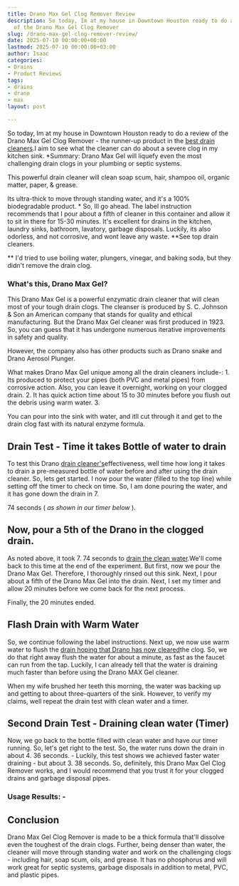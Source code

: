 ```yaml
---
title: Drano Max Gel Clog Remover Review
description: So today, Im at my house in Downtown Houston ready to do a review 
  of the Drano Max Gel Clog Remover
slug: /drano-max-gel-clog-remover-review/
date: 2025-07-10 00:00:00+00:00
lastmod: 2025-07-10 00:00:00+03:00
author: Isaac
categories:
- Drains
- Product Reviews
tags:
- drains
- drano
- max
layout: post

---
```

So today, Im at my house in Downtown Houston ready to do a review of the Drano Max Gel Clog Remover - the runner-up product in the [best drain cleaners](https://pestpolicy.com/best-drain-cleaner//).I aim to see what the cleaner can do about a severe clog in my kitchen sink. *Summary: Drano Max Gel will liquefy even the most challenging drain clogs in your plumbing or septic systems.

This powerful drain cleaner will clean soap scum, hair, shampoo oil, organic matter, paper, & grease.

Its ultra-thick to move through standing water, and it's a 100% biodegradable product. * So, Ill go ahead. The label instruction recommends that I pour about a fifth of cleaner in this container and allow it to sit in there for 15-30 minutes. It's excellent for drains in the kitchen, laundry sinks, bathroom, lavatory, garbage disposals. Luckily, its also odorless, and not corrosive, and wont leave any waste. **See top drain cleaners.

** I'd tried to use boiling water, plungers, vinegar, and baking soda, but they didn't remove the drain clog.

###  What's this, Drano Max Gel?

This Drano Max Gel is a powerful enzymatic drain cleaner that will clean most of your tough drain clogs. The cleanser is produced by S. C. Johnson & Son an American company that stands for quality and ethical manufacturing. But the Drano Max Gel cleaner was first produced in 1923. So, you can guess that it has undergone numerous iterative improvements in safety and quality.

However, the company also has other products such as Drano snake and Drano Aerosol Plunger.

What makes Drano Max Gel unique among all the drain cleaners include-: 1. Its produced to protect your pipes (both PVC and metal pipes) from corrosive action. Also, you can leave it overnight, working on your clogged drain. 2. It has quick action time about 15 to 30 minutes before you flush out the debris using warm water. 3.

You can pour into the sink with water, and itll cut through it and get to the drain clog fast with its natural enzyme formula.

##  Drain Test - Time it takes Bottle of water to drain

To test this Drano [drain cleaner's](https://pestpolicy.com/is-drain-cleaner-an-acid-or-base/)effectiveness, well time how long it takes to drain a pre-measured bottle of water before and after using the drain cleaner. So, lets get started. I now pour the water (filled to the top line) while setting off the timer to check on time. So, I am done pouring the water, and it has gone down the drain in 7.

74 seconds ( *as shown in our timer below* ).

##  Now, pour a 5th of the Drano in the clogged drain.

As noted above, it took 7. 74 seconds to [drain the clean water](https://pestpolicy.com/how-to-unclog-a-bathtub-drain-with-standing-water/).We'll come back to this time at the end of the experiment. But first, now we pour the Drano Max Gel. Therefore, I thoroughly rinsed out this sink. Next, I pour about a fifth of the Drano Max Gel into the drain. Next, I set my timer and allow 20 minutes before we come back for the next process.

Finally, the 20 minutes ended.

##  Flash Drain with Warm Water

So, we continue following the label instructions. Next up, we now use warm water to flush the [drain hoping that Drano has now cleared](https://pestpolicy.com/sink-not-draining-but-pipes-clear/)the clog. So, we do that right away flush the water for about a minute, as fast as the faucet can run from the tap. Luckily, I can already tell that the water is draining much faster than before using the Drano MAX Gel cleaner.

When my wife brushed her teeth this morning, the water was backing up and getting to about three-quarters of the sink. However, to verify my claims, well repeat the drain test with clean water and a timer.

##  Second Drain Test - Draining clean water (Timer)

Now, we go back to the bottle filled with clean water and have our timer running. So, let's get right to the test. So, the water runs down the drain in about 4. 36 seconds. - Luckily, this test shows we achieved faster water draining - but about 3. 38 seconds. So, definitely, this Drano Max Gel Clog Remover works, and I would recommend that you trust it for your clogged drains and garbage disposal pipes.

###  Usage Results: -

##  Conclusion

Drano Max Gel Clog Remover is made to be a thick formula that'll dissolve even the toughest of the drain clogs. Further, being denser than water, the cleaner will move through standing water and work on the challenging clogs - including hair, soap scum, oils, and grease. It has no phosphorus and will work great for septic systems, garbage disposals in addition to metal, PVC, and plastic pipes.